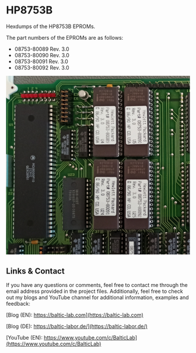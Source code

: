 HP8753B
==========================
Hexdumps of the HP8753B EPROMs. 

The part numbers of the EPROMs are as follows:

* 08753-80089 Rev. 3.0
* 08753-80090 Rev. 3.0
* 08753-80091 Rev. 3.0
* 08753-80092 Rev. 3.0

![HP8753B EPROMs](https://github.com/AI5GW/HP8753B/blob/main/IMG_20230717_195940_2.png?raw=true)

Links & Contact
---------------------
If you have any questions or comments, feel free to contact me through the email address provided in the project files. Additionally, feel free to check out my blogs and YouTube channel for additional information, examples and feedback:


[Blog (EN): https://baltic-lab.com](https://baltic-lab.com)

[Blog (DE): https://baltic-labor.de/](https://baltic-labor.de/)

[YouTube (EN): https://www.youtube.com/c/BalticLab](https://www.youtube.com/c/BalticLab)
